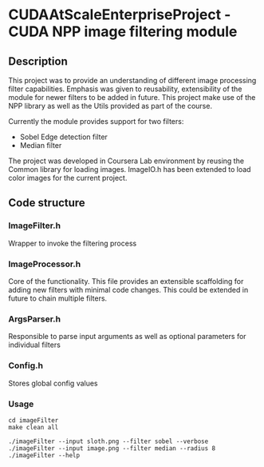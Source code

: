 # CUDAAtScaleEnterpriseProject - CUDA NPP image filtering module

## Description

This project was to provide an understanding of different image processing filter capabilities.  Emphasis was given to reusability, extensibility of the module for newer filters to be added in future.  This project make use of the NPP library as well as the Utils provided as part of the course.

Currently the module provides support for two filters:
* Sobel Edge detection filter
* Median filter 


 The project was developed in Coursera Lab environment by reusing the Common library for loading images.  ImageIO.h has been extended to load color images for the current project.  
 


## Code structure 

### ImageFilter.h
Wrapper to invoke the filtering process

### ImageProcessor.h
Core of the functionality.  This file provides an extensible scaffolding for adding new filters with minimal code changes.  This could be extended in future to chain multiple filters.

### ArgsParser.h
Responsible to parse input arguments as well as optional parameters for individual filters

### Config.h
Stores global config values


### Usage  
```
cd imageFilter
make clean all

./imageFilter --input sloth.png --filter sobel --verbose
./imageFilter --input image.png --filter median --radius 8
./imageFilter --help
```
